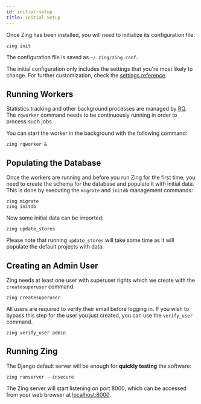 ```yaml
---
id: initial-setup
title: Initial Setup
---
```


Once Zing has been installed, you will need to initialize its configuration file:

```shell
zing init
```

The configuration file is saved as `~/.zing/zing.conf`.

The initial configuration only includes the settings that you're most likely to
change. For further customization, check the [settings
reference](ref-settings.md).


## Running Workers

Statistics tracking and other background processes are managed by [RQ](
http://python-rq.org/). The `rqworker` command needs to be continuously running
in order to process such jobs.

You can start the worker in the background with the following command:

```shell
zing rqworker &
```

## Populating the Database

Once the workers are running and before you run Zing for the first time, you
need to create the schema for the database and populate it with initial data.
This is done by executing the `migrate` and `initdb` management commands:

```shell
zing migrate
zing initdb
```

Now some initial data can be imported:

```shell
zing update_stores
```

Please note that running `update_stores` will take some time as it will populate
the default projects with data.


## Creating an Admin User

Zing needs at least one user with superuser rights which we create with the
`createsuperuser` command.

```shell
zing createsuperuser
```

All users are required to verify their email before logging in. If you wish to
bypass this step for the user you just created, you can use the `verify_user` command.

```shell
zing verify_user admin
```

## Running Zing

The Django default server will be enough for **quickly testing** the software:

```shell
zing runserver --insecure
```

The Zing server will start listening on port 8000, which can be accessed from
your web browser at [localhost:8000](http://localhost:8000/).
